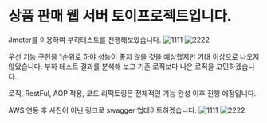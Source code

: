 # 상품 판매 웹 서버 토이프로젝트입니다.

Jmeter를 이용하여 부하테스트를 진행해보았습니다.
![1111](https://user-images.githubusercontent.com/90826012/158863172-67ca1b20-ae7e-41e8-abd0-47ba63311d40.PNG)
![2222](https://user-images.githubusercontent.com/90826012/158863175-9e3158ac-d468-4892-bf53-770484fe964f.PNG)

우선 기능 구현을 1순위로 하야 성능이 좋지 않을 것을 예상했지만 기대 이상으로 나오지 않았습니다.
부하 테스트 결과를 분석해 보고 기존 로직보다 나은 로직을 고민하겠습니다.


로직, RestFul, AOP 적용, 코드 리팩토링은 전체적인 기능 완성 이후 진행 예정입니다.

AWS 연동 후 사진이 아닌 링크로 swagger 업데이트하겠습니다.
![1111](https://user-images.githubusercontent.com/90826012/158407519-61dedf98-3d39-4a84-b65b-837e8e4f8daa.PNG)
![2222](https://user-images.githubusercontent.com/90826012/158407527-faf48ddf-f85b-4e80-9bd2-93ae03b02180.PNG)



